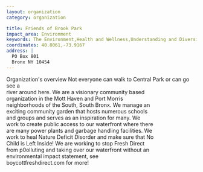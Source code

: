 ```yaml
---
layout: organization
category: organization

title: Friends of Brook Park
impact_area: Environment
keywords: The Environment,Health and Wellness,Understanding and Diversity
coordinates: 40.8061,-73.9167
address: |
  PO Box 801
  Bronx NY 10454
---
```

Organization's overview
Not everyone can walk to Central Park or can go see a  
river around here.  We are a visionary community based  
organization in the Mott Haven and Port Morris  
neighborhoods of the South, South Bronx.  We manage an  
exciting community garden that hosts numerous schools  
and groups and serves as an inspiration for many. We  
work to create public access to our waterfront where there  
are many power plants and garbage handling facilities.  We  
work to heal Nature Deficit Disorder and make sure that No  
Child is Left Inside!  We are working to stop Fresh Direct  
from p0olluting and taking over our waterfront without an  
environmental impact statement, see  
boycottfreshdirect.com for more! 